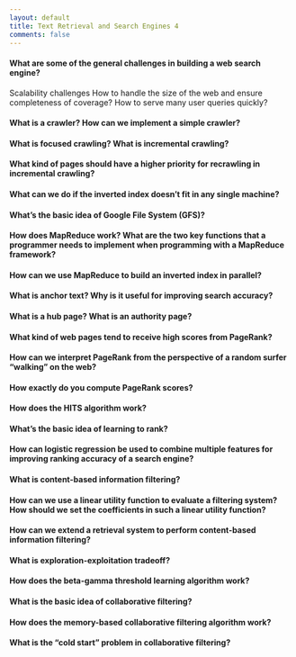 ```yaml
---
layout: default
title: Text Retrieval and Search Engines 4
comments: false
---
```


#### What are some of the general challenges in building a web search engine?
  
  Scalability challenges
      How to handle the size of the web and ensure completeness of coverage?
      How to serve many user queries quickly?

#### What is a crawler? How can we implement a simple crawler?


#### What is focused crawling? What is incremental crawling?

#### What kind of pages should have a higher priority for recrawling in incremental crawling?
#### What can we do if the inverted index doesn’t fit in any single machine?
#### What’s the basic idea of Google File System (GFS)?
#### How does MapReduce work? What are the two key functions that a programmer needs to implement when programming with a MapReduce framework?
#### How can we use MapReduce to build an inverted index in parallel?
#### What is anchor text? Why is it useful for improving search accuracy?
#### What is a hub page? What is an authority page?
#### What kind of web pages tend to receive high scores from PageRank?
#### How can we interpret PageRank from the perspective of a random surfer “walking” on the web?
#### How exactly do you compute PageRank scores?
#### How does the HITS algorithm work?
#### What’s the basic idea of learning to rank?
#### How can logistic regression be used to combine multiple features for improving ranking accuracy of a search engine?
#### What is content-based information filtering?
#### How can we use a linear utility function to evaluate a filtering system? How should we set the coefficients in such a linear utility function?
#### How can we extend a retrieval system to perform content-based information filtering?
#### What is exploration-exploitation tradeoff?
#### How does the beta-gamma threshold learning algorithm work?
#### What is the basic idea of collaborative filtering?
#### How does the memory-based collaborative filtering algorithm work?
#### What is the “cold start” problem in collaborative filtering?
